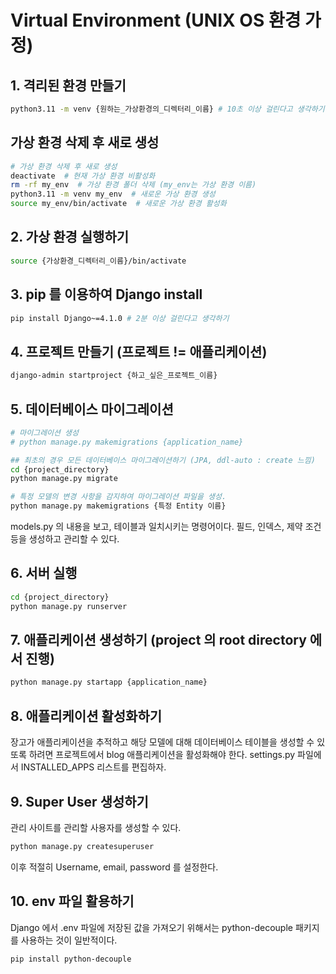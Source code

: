 # Virtual Environment (UNIX OS 환경 가정)

## 1. 격리된 환경 만들기
```bash
python3.11 -m venv {원하는_가상환경의_디렉터리_이름} # 10초 이상 걸린다고 생각하기
```

## 가상 환경 삭제 후 새로 생성
```bash
# 가상 환경 삭제 후 새로 생성
deactivate  # 현재 가상 환경 비활성화
rm -rf my_env  # 가상 환경 폴더 삭제 (my_env는 가상 환경 이름)
python3.11 -m venv my_env  # 새로운 가상 환경 생성
source my_env/bin/activate  # 새로운 가상 환경 활성화
```

## 2. 가상 환경 실행하기
```bash
source {가상환경_디렉터리_이름}/bin/activate
```

## 3. pip 를 이용하여 Django install
```bash
pip install Django~=4.1.0 # 2분 이상 걸린다고 생각하기
```

## 4. 프로젝트 만들기 (프로젝트 != 애플리케이션)
```bash
django-admin startproject {하고_싶은_프로젝트_이름}
```

## 5. 데이터베이스 마이그레이션
```bash
# 마이그레이션 생성
# python manage.py makemigrations {application_name}

## 최초의 경우 모든 데이터베이스 마이그레이션하기 (JPA, ddl-auto : create 느낌)
cd {project_directory}
python manage.py migrate

# 특정 모델의 변경 사항을 감지하여 마이그레이션 파일을 생성.
python manage.py makemigrations {특정 Entity 이름}
```
models.py 의 내용을 보고, 테이블과 일치시키는 명령어이다. 필드, 인덱스, 제약 조건 등을 생성하고 관리할 수 있다.

## 6. 서버 실행
```bash
cd {project_directory}
python manage.py runserver
```

## 7. 애플리케이션 생성하기 (project 의 root directory 에서 진행)
```bash
python manage.py startapp {application_name}
```

## 8. 애플리케이션 활성화하기
장고가 애플리케이션을 추적하고 해당 모델에 대해 데이터베이스 테이블을 생성할 수 있또록 하려면 프로젝트에서 blog 애플리케이션을 활성화해야 한다. settings.py 파일에서 INSTALLED_APPS 리스트를 편집하자.

## 9. Super User 생성하기
관리 사이트를 관리할 사용자를 생성할 수 있다.
```bash
python manage.py createsuperuser
```
이후 적절히 Username, email, password 를 설정한다.

## 10. env 파일 활용하기
Django 에서 .env 파일에 저장된 값을 가져오기 위해서는 python-decouple 패키지를 사용하는 것이 일반적이다.
```bash
pip install python-decouple
```